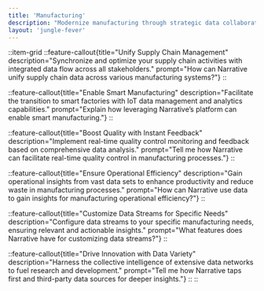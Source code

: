 ```yaml
---
title: 'Manufacturing'
description: "Modernize manufacturing through strategic data collaboration with Narrative's scalable platform, designed to streamline processes and enhance product innovation."
layout: 'jungle-fever'
---
```


::item-grid
::feature-callout{title="Unify Supply Chain Management" description="Synchronize and optimize your supply chain activities with integrated data flow across all stakeholders." prompt="How can Narrative unify supply chain data across various manufacturing systems?"}
::

::feature-callout{title="Enable Smart Manufacturing" description="Facilitate the transition to smart factories with IoT data management and analytics capabilities." prompt="Explain how leveraging Narrative’s platform can enable smart manufacturing."}
::

::feature-callout{title="Boost Quality with Instant Feedback" description="Implement real-time quality control monitoring and feedback based on comprehensive data analysis." prompt="Tell me how Narrative can facilitate real-time quality control in manufacturing processes."}
::

::feature-callout{title="Ensure Operational Efficiency" description="Gain operational insights from vast data sets to enhance productivity and reduce waste in manufacturing processes." prompt="How can Narrative use data to gain insights for manufacturing operational efficiency?"}
::

::feature-callout{title="Customize Data Streams for Specific Needs" description="Configure data streams to your specific manufacturing needs, ensuring relevant and actionable insights." prompt="What features does Narrative have for customizing data streams?"}
::

::feature-callout{title="Drive Innovation with Data Variety" description="Harness the collective intelligence of extensive data networks to fuel research and development." prompt="Tell me how Narrative taps first and third-party data sources for deeper insights."}
::
::
